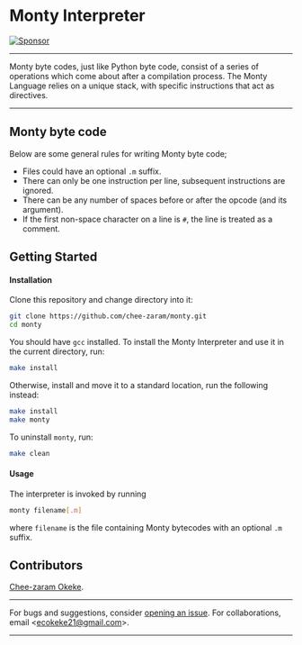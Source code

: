 # Monty Interpreter

[![Sponsor][sponsor-badge]][sponsor]

***
Monty byte codes, just like Python byte code, consist of a series of operations
which come about after a compilation process. The Monty Language relies on a
unique stack, with specific instructions that act as directives.
***
## Monty byte code
Below are some general rules for writing Monty byte code;
* Files could have an optional `.m` suffix.
* There can only be one instruction per line, subsequent instructions are ignored.
* There can be any number of spaces before or after the opcode (and its argument).
* If the first non-space character on a line is `#`, the line is treated as a comment.

## Getting Started
#### Installation
Clone this repository and change directory into it:
```sh
git clone https://github.com/chee-zaram/monty.git
cd monty
```
You should have `gcc` installed. To install the Monty Interpreter and use it
in the current directory, run:
```sh
make install
```
Otherwise, install and move it to a standard location, run the following instead:
```sh
make install
make monty
```
To uninstall `monty`, run:
```sh
make clean
```
#### Usage
The interpreter is invoked by running
```sh
monty filename[.m]
```
where `filename` is the file containing Monty bytecodes with an optional `.m` suffix.

## Contributors
[Chee-zaram Okeke](https://github.com/chee-zaram).
***
For bugs and suggestions, consider
[opening an issue](https://github.com/chee-zaram/monty/issues).
For collaborations, email \<ecokeke21@gmail.com\>.
***

[sponsor-badge]: https://img.shields.io/badge/♥-Sponsor-fc0fb5.svg
[sponsor]: https://github.com/sponsors/jsynowiec
